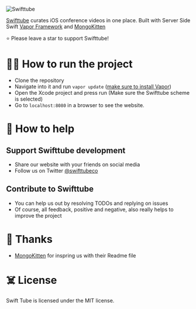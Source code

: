 <p align="center">

![Swifttube](Public/img/logo.png)

</p>

[Swifttube](http://swifttube.co) curates iOS conference videos in one place. Built with Server Side Swift [Vapor Framework](https://vapor.codes/) and [MongoKitten](https://github.com/OpenKitten/MongoKitten)

⭐️ Please leave a star to support Swifttube!

# 👩‍💻 How to run the project
* Clone the repository
* Navigate into it and run `vapor update` ([make sure to install Vapor](https://docs.vapor.codes/3.0/install/macos/))
* Open the Xcode project and press run (Make sure the Swifttube scheme is selected)
* Go to `localhost:8080` in a browser to see the website. 


# 🤝 How to help

## Support Swifttube development

- Share our website with your friends on social media
- Follow us on Twitter [@swifttubeco](https://twitter.com/swifttubeco)

## Contribute to Swifttube

- You can help us out by resolving TODOs and replying on issues
- Of course, all feedback, positive and negative, also really helps to improve the project

# 👏 Thanks

- [MongoKitten](https://github.com/OpenKitten/MongoKitten) for inspring us with their Readme file

# ☠️ License

Swift Tube is licensed under the MIT license.

